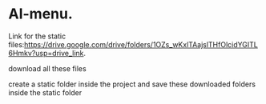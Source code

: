 # AI-menu.

Link for the static files:https://drive.google.com/drive/folders/1OZs_wKxlTAajslTHfOlcidYGITL6Hmkv?usp=drive_link.

download all these files

create a static folder inside the project and save these downloaded folders inside the static folder
